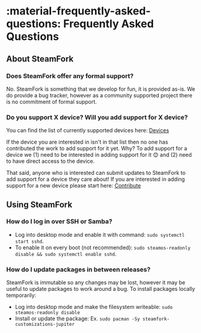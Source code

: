 # :material-frequently-asked-questions: Frequently Asked Questions

## About SteamFork

### Does SteamFork offer any formal support?
No. SteamFork is something that we develop for fun, it is provided as-is.  We do provide a bug tracker, however as a community supported project there is no commitment of formal support.

### Do you support X device?  Will you add support for X device?
You can find the list of currently supported devices here: [Devices](../devices)

If the device you are interested in isn't in that list then no one has contributed the work to add support for it yet.  Why? To add support for a device we (1) need to be interested in adding support for it 😊 and (2) need to have direct access to the device.

That said, anyone who is interested can submit updates to SteamFork to add support for a device they care about! If you are interested in adding support for a new device please start here: [Contribute](../contribute)

## Using SteamFork

### How do I log in over SSH or Samba?
* Log into desktop mode and enable it with command: `sudo systemctl start sshd`.
* To enable it on every boot (not recommended): `sudo steamos-readonly disable && sudo systemctl enable sshd`.

### How do I update packages in between releases?
SteamFork is immutable so any changes may be lost, however it may be useful to update packages to work around a bug.  To install packages locally temporarily:
* Log into desktop mode and make the filesystem writeable: `sudo steamos-readonly disable`
* Install or update the package: Ex. `sudo pacman -Sy steamfork-customizations-jupiter`
